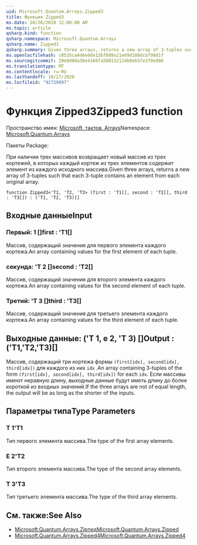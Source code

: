 ```yaml
---
uid: Microsoft.Quantum.Arrays.Zipped3
title: Функция Zipped3
ms.date: 10/26/2020 12:00:00 AM
ms.topic: article
qsharp.kind: function
qsharp.namespace: Microsoft.Quantum.Arrays
qsharp.name: Zipped3
qsharp.summary: Given three arrays, returns a new array of 3-tuples such that each 3-tuple contains an element from each original array.
ms.openlocfilehash: c0535ca4d6e0de13bf809a21e69d100dcb798d1f
ms.sourcegitcommit: 29e0d88a30e4166fa580132124b0eb57e1f0e986
ms.translationtype: MT
ms.contentlocale: ru-RU
ms.lasthandoff: 10/27/2020
ms.locfileid: "92729897"
---
```

# <a name="zipped3-function"></a><span data-ttu-id="eda21-102">Функция Zipped3</span><span class="sxs-lookup"><span data-stu-id="eda21-102">Zipped3 function</span></span>

<span data-ttu-id="eda21-103">Пространство имен: [Microsoft. тактов. Arrays](xref:Microsoft.Quantum.Arrays)</span><span class="sxs-lookup"><span data-stu-id="eda21-103">Namespace: [Microsoft.Quantum.Arrays](xref:Microsoft.Quantum.Arrays)</span></span>

<span data-ttu-id="eda21-104">Пакеты [](https://nuget.org/packages/)</span><span class="sxs-lookup"><span data-stu-id="eda21-104">Package: [](https://nuget.org/packages/)</span></span>


<span data-ttu-id="eda21-105">При наличии трех массивов возвращает новый массив из трех кортежей, в которых каждый кортеж из трех элементов содержит элемент из каждого исходного массива.</span><span class="sxs-lookup"><span data-stu-id="eda21-105">Given three arrays, returns a new array of 3-tuples such that each 3-tuple contains an element from each original array.</span></span>

```qsharp
function Zipped3<'T1, 'T2, 'T3> (first : 'T1[], second : 'T2[], third : 'T3[]) : ('T1, 'T2, 'T3)[]
```


## <a name="input"></a><span data-ttu-id="eda21-106">Входные данные</span><span class="sxs-lookup"><span data-stu-id="eda21-106">Input</span></span>

### <a name="first--t1"></a><span data-ttu-id="eda21-107">Первый: 1 []</span><span class="sxs-lookup"><span data-stu-id="eda21-107">first : 'T1[]</span></span>

<span data-ttu-id="eda21-108">Массив, содержащий значения для первого элемента каждого кортежа.</span><span class="sxs-lookup"><span data-stu-id="eda21-108">An array containing values for the first element of each tuple.</span></span>


### <a name="second--t2"></a><span data-ttu-id="eda21-109">секунда: 'T 2 []</span><span class="sxs-lookup"><span data-stu-id="eda21-109">second : 'T2[]</span></span>

<span data-ttu-id="eda21-110">Массив, содержащий значения для второго элемента каждого кортежа.</span><span class="sxs-lookup"><span data-stu-id="eda21-110">An array containing values for the second element of each tuple.</span></span>


### <a name="third--t3"></a><span data-ttu-id="eda21-111">Третий: 'T 3 []</span><span class="sxs-lookup"><span data-stu-id="eda21-111">third : 'T3[]</span></span>

<span data-ttu-id="eda21-112">Массив, содержащий значения для третьего элемента каждого кортежа.</span><span class="sxs-lookup"><span data-stu-id="eda21-112">An array containing values for the third element of each tuple.</span></span>



## <a name="output--t1t2t3"></a><span data-ttu-id="eda21-113">Выходные данные: ('T 1, е 2, 'T 3) []</span><span class="sxs-lookup"><span data-stu-id="eda21-113">Output : ('T1,'T2,'T3)[]</span></span>

<span data-ttu-id="eda21-114">Массив, содержащий три кортежа формы `(first[idx], second[idx], third[idx])` для каждого из них `idx` .</span><span class="sxs-lookup"><span data-stu-id="eda21-114">An array containing 3-tuples of the form `(first[idx], second[idx], third[idx])` for each `idx`.</span></span> <span data-ttu-id="eda21-115">Если массивы имеют неравную длину, выходные данные будут иметь длину до более короткой из входных значений.</span><span class="sxs-lookup"><span data-stu-id="eda21-115">If the three arrays are not of equal length, the output will be as long as the shorter of the inputs.</span></span>

## <a name="type-parameters"></a><span data-ttu-id="eda21-116">Параметры типа</span><span class="sxs-lookup"><span data-stu-id="eda21-116">Type Parameters</span></span>

### <a name="t1"></a><span data-ttu-id="eda21-117">Т 1</span><span class="sxs-lookup"><span data-stu-id="eda21-117">'T1</span></span>

<span data-ttu-id="eda21-118">Тип первого элемента массива.</span><span class="sxs-lookup"><span data-stu-id="eda21-118">The type of the first array elements.</span></span>
### <a name="t2"></a><span data-ttu-id="eda21-119">Е 2</span><span class="sxs-lookup"><span data-stu-id="eda21-119">'T2</span></span>

<span data-ttu-id="eda21-120">Тип второго элемента массива.</span><span class="sxs-lookup"><span data-stu-id="eda21-120">The type of the second array elements.</span></span>
### <a name="t3"></a><span data-ttu-id="eda21-121">Т 3</span><span class="sxs-lookup"><span data-stu-id="eda21-121">'T3</span></span>

<span data-ttu-id="eda21-122">Тип третьего элемента массива.</span><span class="sxs-lookup"><span data-stu-id="eda21-122">The type of the third array elements.</span></span>

## <a name="see-also"></a><span data-ttu-id="eda21-123">См. также:</span><span class="sxs-lookup"><span data-stu-id="eda21-123">See Also</span></span>

- [<span data-ttu-id="eda21-124">Microsoft.Quantum.Arrays.Zipпед</span><span class="sxs-lookup"><span data-stu-id="eda21-124">Microsoft.Quantum.Arrays.Zipped</span></span>](xref:Microsoft.Quantum.Arrays.Zipped)
- [<span data-ttu-id="eda21-125">Microsoft.Quantum.Arrays.Zipped4</span><span class="sxs-lookup"><span data-stu-id="eda21-125">Microsoft.Quantum.Arrays.Zipped4</span></span>](xref:Microsoft.Quantum.Arrays.Zipped4)